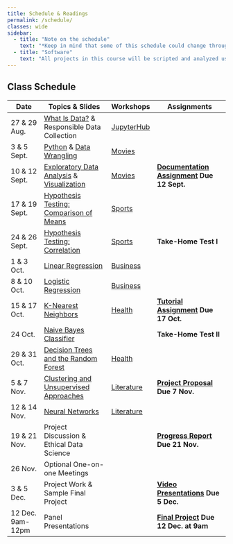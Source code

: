 ```yaml
---
title: Schedule & Readings
permalink: /schedule/
classes: wide
sidebar:
  - title: "Note on the schedule"
    text: "*Keep in mind that some of this schedule could change throughout the semester. However, if anything changes I'll update this page, and I'll be sure to give you plenty of advance notice.*"
  - title: "Software"
    text: "All projects in this course will be scripted and analyzed using Python, an open source programming language and environment. Specifically, we will be using JupyterHub as our programming environment. **No previous experience with Python, statistical software packages, or computer programming is required.**"
---
```


## Class Schedule

Date|Topics & Slides|Workshops|Assignments
--|---|---|---
27 & 29 Aug.|[What Is Data?](/CIS241/slides/whatisdata) & Responsible Data Collection|[JupyterHub](/CIS241/jupyterhub)|
3 & 5 Sept.|[Python](/CIS241/slides/pythonbasics) & [Data Wrangling](/CIS241/slides/wrangling)|[Movies](/CIS241/resources/01_movies1.ipynb)|
10 & 12 Sept.|[Exploratory Data Analysis](/CIS241/slides/eda) & [Visualization](/CIS241/slides/visualizing)|[Movies](/CIS241/resources/01_movies2.ipynb)|**[Documentation Assignment](/CIS241/assignments/documentation) Due 12 Sept.**
17 & 19 Sept.|[Hypothesis Testing: Comparison of Means](/CIS241/slides/hypothesis)|[Sports](/CIS241/resources/02_baseball1.ipynb)|
24 & 26 Sept.|[Hypothesis Testing: Correlation](/CIS241/slides/correlation)|[Sports](/CIS241/resources/02_baseball2.ipynb)|**Take-Home Test I**
1 & 3 Oct.|[Linear Regression](/CIS241/slides/regression)|[Business](/CIS241/resources/03_airbnb1.ipynb)|
8 & 10 Oct.|[Logistic Regression](/CIS241/slides/logit)|[Business](/CIS241/resources/03_airbnb2.ipynb)|
15 & 17 Oct.|[K-Nearest Neighbors](/CIS241/slides/knn)|[Health](/CIS241/resources/05_health1.ipynb)|**[Tutorial Assignment](/CIS241/assignments/tutorial/) Due 17 Oct.**
24 Oct.|[Naive Bayes Classifier](/CIS241/slides/naivebayes)||**Take-Home Test II**
29 & 31 Oct.|[Decision Trees and the Random Forest](/CIS241/slides/randomforest)|[Health](/CIS241/resources/05_health2.ipynb)|
5 & 7 Nov.|[Clustering and Unsupervised Approaches](/CIS241/slides/clustering)|[Literature](/CIS241/resources/06_lit1.ipynb)|**[Project Proposal](/CIS241/assignments/project-proposal/) Due 7 Nov.**
12 & 14 Nov.|[Neural Networks](/CIS241/slides/neuralnetworks)|[Literature]()
19 & 21 Nov.|Project Discussion & Ethical Data Science||**[Progress Report](/CIS241/assignments/progress-report) Due 21 Nov.**
26 Nov.|Optional One-on-one Meetings
3 & 5 Dec.|Project Work & Sample Final Project||**[Video Presentations](/CIS241/assignments/presentation/) Due 5 Dec.**
12 Dec. 9am-12pm|Panel Presentations||**[Final Project](/CIS241/assignments/final-report) Due 12 Dec. at 9am**
